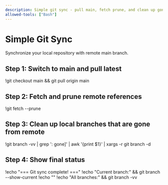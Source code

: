```yaml
---
description: Simple git sync - pull main, fetch prune, and clean up gone branches
allowed-tools: ["Bash"]
---
```


# Simple Git Sync

Synchronize your local repository with remote main branch.

## Step 1: Switch to main and pull latest

!git checkout main && git pull origin main

## Step 2: Fetch and prune remote references

!git fetch --prune

## Step 3: Clean up local branches that are gone from remote

!git branch -vv | grep ': gone]' | awk '{print $1}' | xargs -r git branch -d

## Step 4: Show final status

!echo "=== Git sync complete! ==="
!echo "Current branch:" && git branch --show-current
!echo ""
!echo "All branches:" && git branch -vv